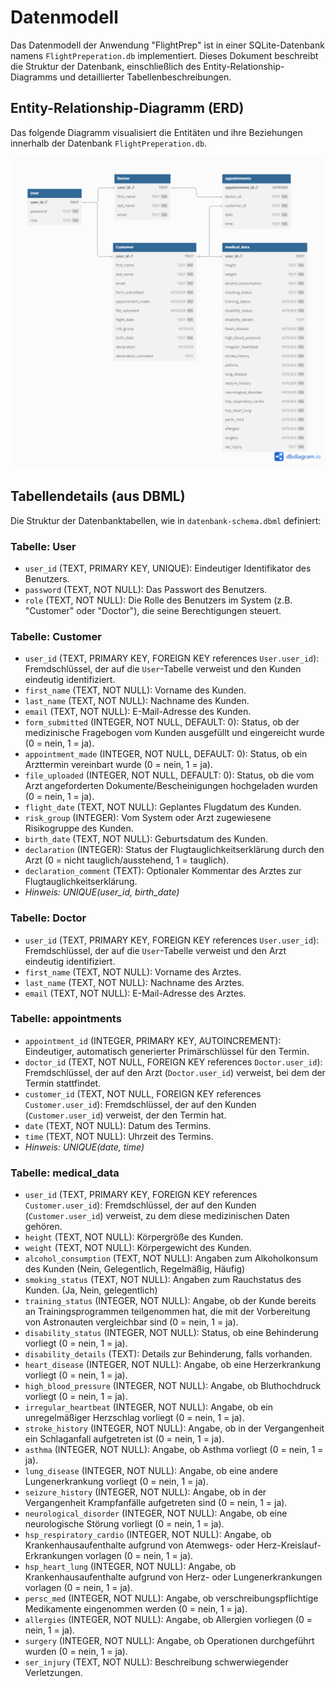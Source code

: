 # Datenmodell

Das Datenmodell der Anwendung "FlightPrep" ist in einer SQLite-Datenbank namens `FlightPreperation.db` implementiert. Dieses Dokument beschreibt die Struktur der Datenbank, einschließlich des Entity-Relationship-Diagramms und detaillierter Tabellenbeschreibungen.

## Entity-Relationship-Diagramm (ERD)

Das folgende Diagramm visualisiert die Entitäten und ihre Beziehungen innerhalb der Datenbank `FlightPreperation.db`. 

![ERD Diagramm](datenbank-schema.png)

## Tabellendetails (aus DBML)

Die Struktur der Datenbanktabellen, wie in `datenbank-schema.dbml` definiert:

### Tabelle: User

*   `user_id` (TEXT, PRIMARY KEY, UNIQUE): Eindeutiger Identifikator des Benutzers.
*   `password` (TEXT, NOT NULL): Das Passwort des Benutzers.
*   `role` (TEXT, NOT NULL): Die Rolle des Benutzers im System (z.B. "Customer" oder "Doctor"), die seine Berechtigungen steuert.

### Tabelle: Customer

*   `user_id` (TEXT, PRIMARY KEY, FOREIGN KEY references `User.user_id`): Fremdschlüssel, der auf die `User`-Tabelle verweist und den Kunden eindeutig identifiziert.
*   `first_name` (TEXT, NOT NULL): Vorname des Kunden.
*   `last_name` (TEXT, NOT NULL): Nachname des Kunden.
*   `email` (TEXT, NOT NULL): E-Mail-Adresse des Kunden.
*   `form_submitted` (INTEGER, NOT NULL, DEFAULT: 0): Status, ob der medizinische Fragebogen vom Kunden ausgefüllt und eingereicht wurde (0 = nein, 1 = ja).
*   `appointment_made` (INTEGER, NOT NULL, DEFAULT: 0): Status, ob ein Arzttermin vereinbart wurde (0 = nein, 1 = ja).
*   `file_uploaded` (INTEGER, NOT NULL, DEFAULT: 0): Status, ob die vom Arzt angeforderten Dokumente/Bescheinigungen hochgeladen wurden (0 = nein, 1 = ja).
*   `flight_date` (TEXT, NOT NULL): Geplantes Flugdatum des Kunden.
*   `risk_group` (INTEGER): Vom System oder Arzt zugewiesene Risikogruppe des Kunden.
*   `birth_date` (TEXT, NOT NULL): Geburtsdatum des Kunden.
*   `declaration` (INTEGER): Status der Flugtauglichkeitserklärung durch den Arzt (0 = nicht tauglich/ausstehend, 1 = tauglich).
*   `declaration_comment` (TEXT): Optionaler Kommentar des Arztes zur Flugtauglichkeitserklärung.
*   *Hinweis: UNIQUE(user_id, birth_date)*

### Tabelle: Doctor

*   `user_id` (TEXT, PRIMARY KEY, FOREIGN KEY references `User.user_id`): Fremdschlüssel, der auf die `User`-Tabelle verweist und den Arzt eindeutig identifiziert.
*   `first_name` (TEXT, NOT NULL): Vorname des Arztes.
*   `last_name` (TEXT, NOT NULL): Nachname des Arztes.
*   `email` (TEXT, NOT NULL): E-Mail-Adresse des Arztes.

### Tabelle: appointments

*   `appointment_id` (INTEGER, PRIMARY KEY, AUTOINCREMENT): Eindeutiger, automatisch generierter Primärschlüssel für den Termin.
*   `doctor_id` (TEXT, NOT NULL, FOREIGN KEY references `Doctor.user_id`): Fremdschlüssel, der auf den Arzt (`Doctor.user_id`) verweist, bei dem der Termin stattfindet.
*   `customer_id` (TEXT, NOT NULL, FOREIGN KEY references `Customer.user_id`): Fremdschlüssel, der auf den Kunden (`Customer.user_id`) verweist, der den Termin hat.
*   `date` (TEXT, NOT NULL): Datum des Termins.
*   `time` (TEXT, NOT NULL): Uhrzeit des Termins.
*   *Hinweis: UNIQUE(date, time)*

### Tabelle: medical_data

*   `user_id` (TEXT, PRIMARY KEY, FOREIGN KEY references `Customer.user_id`): Fremdschlüssel, der auf den Kunden (`Customer.user_id`) verweist, zu dem diese medizinischen Daten gehören.
*   `height` (TEXT, NOT NULL): Körpergröße des Kunden.
*   `weight` (TEXT, NOT NULL): Körpergewicht des Kunden.
*   `alcohol_consumption` (TEXT, NOT NULL): Angaben zum Alkoholkonsum des Kunden (Nein, Gelegentlich, Regelmäßig, Häufig)
*   `smoking_status` (TEXT, NOT NULL): Angaben zum Rauchstatus des Kunden. (Ja, Nein, gelegentlich)
*   `training_status` (INTEGER, NOT NULL): Angabe, ob der Kunde bereits an Trainingsprogrammen teilgenommen hat, die mit der Vorbereitung von Astronauten vergleichbar sind (0 = nein, 1 = ja).
*   `disability_status` (INTEGER, NOT NULL): Status, ob eine Behinderung vorliegt (0 = nein, 1 = ja).
*   `disability_details` (TEXT): Details zur Behinderung, falls vorhanden.
*   `heart_disease` (INTEGER, NOT NULL): Angabe, ob eine Herzerkrankung vorliegt (0 = nein, 1 = ja).
*   `high_blood_pressure` (INTEGER, NOT NULL): Angabe, ob Bluthochdruck vorliegt (0 = nein, 1 = ja).
*   `irregular_heartbeat` (INTEGER, NOT NULL): Angabe, ob ein unregelmäßiger Herzschlag vorliegt (0 = nein, 1 = ja).
*   `stroke_history` (INTEGER, NOT NULL): Angabe, ob in der Vergangenheit ein Schlaganfall aufgetreten ist (0 = nein, 1 = ja).
*   `asthma` (INTEGER, NOT NULL): Angabe, ob Asthma vorliegt (0 = nein, 1 = ja).
*   `lung_disease` (INTEGER, NOT NULL): Angabe, ob eine andere Lungenerkrankung vorliegt (0 = nein, 1 = ja).
*   `seizure_history` (INTEGER, NOT NULL): Angabe, ob in der Vergangenheit Krampfanfälle aufgetreten sind (0 = nein, 1 = ja).
*   `neurological_disorder` (INTEGER, NOT NULL): Angabe, ob eine neurologische Störung vorliegt (0 = nein, 1 = ja).
*   `hsp_respiratory_cardio` (INTEGER, NOT NULL): Angabe, ob Krankenhausaufenthalte aufgrund von Atemwegs- oder Herz-Kreislauf-Erkrankungen vorlagen (0 = nein, 1 = ja).
*   `hsp_heart_lung` (INTEGER, NOT NULL): Angabe, ob Krankenhausaufenthalte aufgrund von Herz- oder Lungenerkrankungen vorlagen (0 = nein, 1 = ja).
*   `persc_med` (INTEGER, NOT NULL): Angabe, ob verschreibungspflichtige Medikamente eingenommen werden (0 = nein, 1 = ja).
*   `allergies` (INTEGER, NOT NULL): Angabe, ob Allergien vorliegen (0 = nein, 1 = ja).
*   `surgery` (INTEGER, NOT NULL): Angabe, ob Operationen durchgeführt wurden (0 = nein, 1 = ja).
*   `ser_injury` (TEXT, NOT NULL): Beschreibung schwerwiegender Verletzungen.
